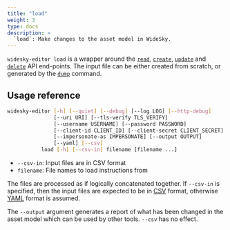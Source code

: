 ```yaml
---
title: "load"
weight: 3
type: docs
description: >
  `load`: Make changes to the asset model in WideSky.
---
```


`widesky-editor load` is a wrapper around the [`read`](../../../apis/cloud/rest/ops/read), [`create`](../../../apis/cloud/rest/ops/create), [`update`](../../../apis/cloud/rest/ops/update) and [`delete`](../../../apis/cloud/rest/ops/delete) API end-points.  The input file can be either created from scratch, or generated by the [`dump`](../dump) command.

## Usage reference

```bash
widesky-editor [-h] [--quiet] [--debug] [--log LOG] [--http-debug]
               [--uri URI] [--tls-verify TLS_VERIFY]
               [--username USERNAME] [--password PASSWORD]
               [--client-id CLIENT_ID] [--client-secret CLIENT_SECRET]
               [--impersonate-as IMPERSONATE] [--output OUTPUT]
               [--yaml] [--csv]
	       load [-h] [--csv-in] filename [filename ...]
```

* `--csv-in`: Input files are in CSV format
* `filename`: File names to load instructions from

The files are processed as if logically concatenated together.  If `--csv-in` is specified, then the input files are expected to be in [CSV](../../../fileformats/widesky-editor/csv) format, otherwise [YAML](../../../fileformats/widesky-editor/yaml) format is assumed.

The `--output` argument generates a report of what has been changed in the asset model which can be used by other tools.  `--csv` has no effect.

